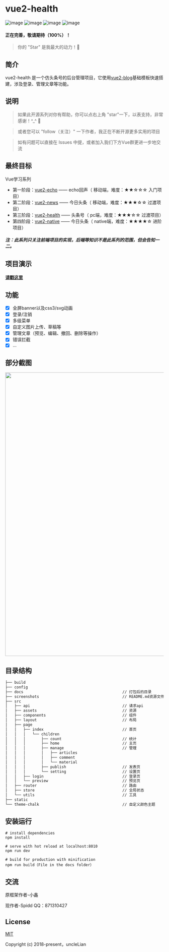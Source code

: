 # vue2-health

![image](https://img.shields.io/badge/vue-2.5.2-blue.svg)
![image](https://img.shields.io/badge/vue--router-3.0.1-blue.svg)
![image](https://img.shields.io/badge/vuex-3.0.1-blue.svg)
![image](https://img.shields.io/badge/element--ui-1.4.7-blue.svg)

#### 正在完善，敬请期待（100%）！
> 你的 "Star" 是我最大的动力！🌹

## 简介

vue2-health 是一个仿头条号的后台管理项目，它使用[vue2-blog](https://github.com/uncleLian/vue2-blog)基础模板快速搭建，涉及登录、管理文章等功能。

## 说明
> 如果此开源系列对你有帮助，你可以点右上角 "star"一下，以表支持，非常感谢！^_^ 🌹

> 或者您可以 "follow（关注）" 一下作者，我正在不断开源更多实用的项目

> 如有问题可以直接在 Issues 中提，或者加入我们下方Vue群更进一步地交流

## 最终目标
Vue学习系列
- 第一阶段：[vue2-echo](https://github.com/uncleLian/vue2-echo) —— echo回声（ 移动端，难度：★★☆☆☆  入门项目）
- 第二阶段：[vue2-news](https://github.com/uncleLian/vue2-news) —— 今日头条（ 移动端，难度：★★★☆☆ 过渡项目）
- 第三阶段：[vue2-health](https://github.com/uncleLian/vue2-health) —— 头条号（ pc端，难度：★★★☆☆ 过渡项目）
- 第四阶段：[vue2-native](https://github.com/uncleLian/vue2-native) —— 今日头条（ native端，难度：★★★★☆ 进阶项目）

##### 注：此系列只关注前端项目的实现，后端等知识不是此系列的范围，但会告知一二。

## 项目演示
#### [请戳这里](http://sdh.guochunhai.com)

## 功能
- [x] 全屏banner以及css3/svg动画
- [x] 登录/注销
- [x] 多级菜单
- [x] 自定义图片上传、草稿等
- [x] 管理文章（预览、编辑、撤回、删除等操作）
- [x] 错误拦截
- [x] ...

## 部分截图
<img src="https://github.com/uncleLian/vue2-health/raw/master/screenshots/vue2-health.png" width="900px" style="max-width: 100%;"/>

## 目录结构

```html
├── build
├── config
├── docs                                        	// 打包后的目录
├── screenshots                                 	// README.md资源文件夹
├── src
│   ├── api                                      	// 请求api
│   ├── assets                                    	// 资源
│   ├── components                                	// 组件
│   ├── layout                                    	// 布局
│   ├── page
│   │   ├── index                                 	// 首页
│   │   │   └── children
│   │   │       ├── count                       	// 统计
│   │   │       ├── home                        	// 主页
│   │   │       ├── manage                      	// 管理
│   │   │       │   ├── articles
│   │   │       │   ├── comment
│   │   │       │   └── material
│   │   │       ├── publish                     	// 发表页
│   │   │       └── setting                     	// 设置页
│   │   ├── login                              		// 登录页
│   │   └── preview                             	// 预览页
│   ├── router                                  	// 路由
│   ├── store                                   	// 全局状态
│   └── utils                                  	    // 工具
├── static
└── theme-chalk                         			// 自定义颜色主题
```

## 安装运行

```
# install dependencies
npm install

# serve with hot reload at localhost:8010
npm run dev

# build for production with minification
npm run build（File in the docs folder）
```

## 交流

原框架作者-小鑫

现作者-Spidd QQ：871310427


## License

[MIT](https://github.com/uncleLian/vue2-health/blob/master/LICENSE)

Copyright (c) 2018-present，uncleLian
